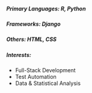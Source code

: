 ##### Primary Languages: R, Python
##### Frameworks: Django
##### Others: HTML, CSS 

##### Interests:
* Full-Stack Development
* Test Automation
* Data & Statistical Analysis
